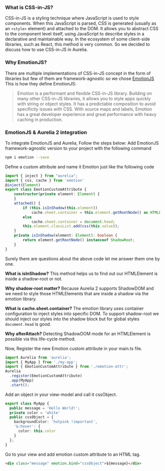 ### What is CSS-in-JS? 

CSS-in-JS is a styling technique where JavaScript is used to style components. When this JavaScript is parsed, CSS is generated (usually as an `<style>` element) and attached to the DOM. It allows you to abstract CSS to the component level itself, using JavaScript to describe styles in a declarative and maintainable way.
In the ecosystem of some client-side libraries, such as React, this method is very common. So we decided to discuss how to use CSS-in-JS in Aurelia.

### Why EmotionJS?
There are multiple implementations of CSS-in-JS concept in the form of libraries but few of them are framework-agnostic so we chose [EmotionJS](https://github.com/emotion-js/emotion)
This is how they define EmotionJS:
> Emotion is a performant and flexible CSS-in-JS library. Building on many other CSS-in-JS libraries, it allows you to style apps quickly with string or object styles. It has a predictable composition to avoid specificity issues with CSS. With source maps and labels, Emotion has a great developer experience and great performance with heavy caching in production.

### EmotionJS & Aurelia 2 integration
To integrate EmotionJS and Aurelia, Follow the steps below:
Add EmotionJS framework-agnostic version to your project with the following command

``` bash
npm i emotion --save
```

Define a custom attribute and name it Emotion just like the following code

``` typescript
import { inject } from "aurelia";
import { css, cache } from 'emotion'
@inject(Element)
export class EmotionCustomAttribute {
    constructor(private element: Element) {
    }
    attached() {
        if (this.isInShadow(this.element))
            cache.sheet.container = this.element.getRootNode() as HTMLElement;
        else
            cache.sheet.container = document.head;
        this.element.classList.add(css(this.value));
    }
    private isInShadow(element: Element): boolean {
        return element.getRootNode() instanceof ShadowRoot;
    }
}
```

Surely there are questions about the above code let me answer them one by one.

**What is isInShadow?**
This method helps us to find out our HTMLElement is inside a shadow-root or not.

**Why shadow-root matter?**
Because Aurelia 2 supports ShadowDOM and we need to style those HTMLElements that are inside a shadow via the emotion library.

**What is cache.sheet.container?**
The emotion library uses container configuration to inject styles into specific DOM. To support shadow-root we should inject our styles into the shadow block but for global styles `document.head` is good.

**Why afterAttach?**
Detecting ShadowDOM mode for an HTMLElement is possible via this life-cycle method.

Now, Register the new Emotion custom attribute in your main.ts file.

``` typescript
import Aurelia from 'aurelia';
import { MyApp } from './my-app';
import { EmotionCustomAttribute } from './emotion-attr';
Aurelia
  .register(EmotionCustomAttribute)
  .app(MyApp)
  .start();
```

Add an object in your view-model and call it cssObject.

``` typescript
export class MyApp {
  public message = 'Hello World!';
  private color = 'white'
  public cssObject = {
    backgroundColor: 'hotpink !important',
    '&:hover': {
      color: this.color
    }
  };
}
```

Go to your view and add emotion custom attribute to an HTML tag.

``` html
<div class="message" emotion.bind="cssObject">${message}</div>
```